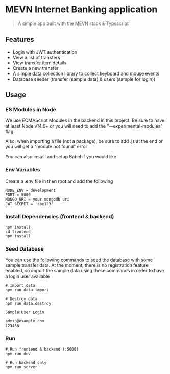 # MEVN Internet Banking application

> A simple app built with the MEVN stack & Typescript

## Features

- Login with JWT authentication
- View a list of transfers
- View transfer item details
- Create a new transfer
- A simple data collection library to collect keyboard and mouse events
- Database seeder (transfer (sample data) & users (sample for login))

## Usage

### ES Modules in Node

We use ECMAScript Modules in the backend in this project. Be sure to have at least Node v14.6+ or you will need to add the "--experimental-modules" flag.

Also, when importing a file (not a package), be sure to add .js at the end or you will get a "module not found" error

You can also install and setup Babel if you would like

### Env Variables

Create a .env file in then root and add the following

```
NODE_ENV = development
PORT = 5000
MONGO_URI = your mongodb uri
JWT_SECRET = 'abc123'

```

### Install Dependencies (frontend & backend)

```
npm install
cd frontend
npm install
```

### Seed Database

You can use the following commands to seed the database with some sample transfer data. At the moment, there is no registration feature enabled, so import the sample data using these commands in order to have a login user available

```
# Import data
npm run data:import

# Destroy data
npm run data:destroy
```

```
Sample User Login

admin@example.com
123456

```

### Run

```
# Run frontend & backend (:5000)
npm run dev

# Run backend only
npm run server
```
